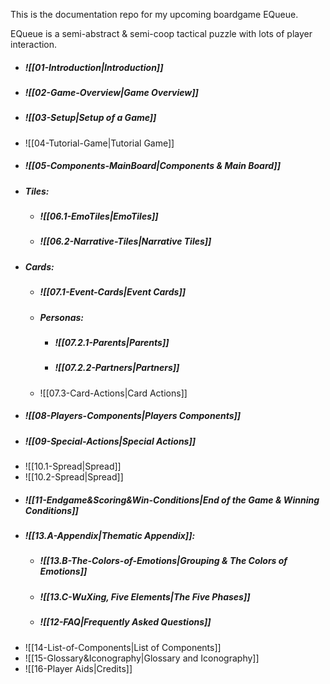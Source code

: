 This is the documentation repo for my upcoming boardgame EQueue. 

EQueue is a semi-abstract & semi-coop tactical puzzle with lots of player interaction.

- ##### ![[01-Introduction|Introduction]]
- ##### ![[02-Game-Overview|Game Overview]]
- ##### ![[03-Setup|Setup of a Game]]
- ![[04-Tutorial-Game|Tutorial Game]]
- ##### ![[05-Components-MainBoard|Components & Main Board]]
- ##### Tiles:
	- ##### ![[06.1-EmoTiles|EmoTiles]]
	- ##### ![[06.2-Narrative-Tiles|Narrative Tiles]]
- ##### Cards:
	- ##### ![[07.1-Event-Cards|Event Cards]]
	- ##### Personas:
		- ##### ![[07.2.1-Parents|Parents]]
		- ##### ![[07.2.2-Partners|Partners]]
	- ![[07.3-Card-Actions|Card Actions]]
- ##### ![[08-Players-Components|Players Components]]
- ##### ![[09-Special-Actions|Special Actions]]
- ![[10.1-Spread|Spread]]
- ![[10.2-Spread|Spread]]
- ##### ![[11-Endgame&Scoring&Win-Conditions|End of the Game & Winning Conditions]]
- ##### ![[13.A-Appendix|Thematic Appendix]]:
	- ##### ![[13.B-The-Colors-of-Emotions|Grouping & The Colors of Emotions]]
	- ##### ![[13.C-WuXing, Five Elements|The Five Phases]]
	- ##### ![[12-FAQ|Frequently Asked Questions]]
- ![[14-List-of-Components|List of Components]]
- ![[15-Glossary&Iconography|Glossary and Iconography]]
- ![[16-Player Aids|Credits]]
